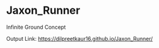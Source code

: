 # Jaxon_Runner

Infinite Ground Concept

Output Link:
https://dilpreetkaur16.github.io/Jaxon_Runner/
